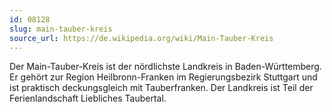 ```yaml
---
id: 08128
slug: main-tauber-kreis
source_url: https://de.wikipedia.org/wiki/Main-Tauber-Kreis
---
```


Der Main-Tauber-Kreis ist der nördlichste Landkreis in Baden-Württemberg. Er gehört zur Region Heilbronn-Franken im Regierungsbezirk Stuttgart und ist praktisch deckungsgleich mit Tauberfranken. Der Landkreis ist Teil der Ferienlandschaft Liebliches Taubertal.
